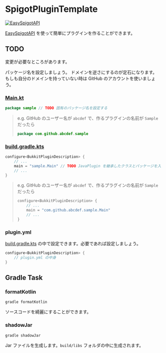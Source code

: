 # SpigotPluginTemplate
[![EasySpigotAPI](https://img.shields.io/badge/EasySpigotAPI-%E2%AC%85-4D4.svg)](https://github.com/sya-ri/EasySpigotAPI)

[EasySpigotAPI](https://github.com/sya-ri/EasySpigotAPI) を使って簡単にプラグインを作ることができます。

## TODO
変更が必要なところがあります。

パッケージ名を設定しましょう。 ドメインを逆さにするのが定石になります。もしも自分のドメインを持っていない時は GitHub のアカウントを使いましょう。

### [Main.kt](src/main/kotlin/sample/Main.kt)

```kotlin
package sample // TODO 固有のパッケージ名を設定する
```

> e.g. GitHub のユーザー名が `abcdef` で、作るプラグインの名前が `Sample` だったら
>
> ```kotlin
> package com.github.abcdef.sample
> ```

### [build.gradle.kts](build.gradle.kts)

```kotlin
configure<BukkitPluginDescription> {
    // ...
    main = "sample.Main" // TODO JavaPlugin を継承したクラスとパッケージを入力する
    // ...
}
```
> e.g. GitHub のユーザー名が `abcdef` で、作るプラグインの名前が `Sample` だったら
>
> ```kotlin
> configure<BukkitPluginDescription> {
>     // ...
>     main = "com.github.abcdef.sample.Main"
>     // ...
> }
> ```

### plugin.yml

[build.gradle.kts](build.gradle.kts) の中で設定できます。必要であれば設定しましょう。

```kotlin
configure<BukkitPluginDescription> {
    // plugin.yml の中身
}
```

## Gradle Task

### formatKotlin
```
gradle formatKotlin
```

ソースコードを綺麗にすることができます。

### shadowJar
```
gradle shadowJar
```

Jar ファイルを生成します。`build/libs` フォルダの中に生成されます。